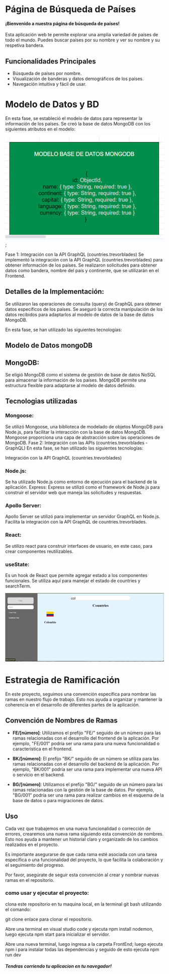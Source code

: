 
# Página de Búsqueda de Países

#### ¡Bienvenido a nuestra página de búsqueda de países!


Esta aplicación web te permite explorar una amplia variedad de países de todo el mundo. Puedes buscar países por su nombre y ver su nombre y su respetiva bandera.

## Funcionalidades Principales

- Búsqueda de países por nombre.
- Visualización de banderas y datos demográficos de los países.
- Navegación intuitiva y fácil de usar.






# Modelo de Datos y BD


En esta fase, se estableció el modelo de datos para representar la información de los países. Se creó la base de datos MongoDB con los siguientes atributos en el modelo:


![Modelo base de datos](/img/imgMongo.png);


Fase 1: Integración con la API GraphQL (countries.trevorblades)
Se implementó la integración con la API GraphQL (countries.trevorblades) para obtener información de los países. Se realizaron solicitudes para obtener datos como bandera, nombre del país y continente, que se utilizarán en el Frontend.

## Detalles de la Implementación:
Se utilizaron las operaciones de consulta (query) de GraphQL para obtener datos específicos de los países.
Se aseguró la correcta manipulación de los datos recibidos para adaptarlos al modelo de datos de la base de datos MongoDB.



En esta fase, se han utilizado las siguientes tecnologías:

## Modelo de Datos mongoDB
## MongoDB:
 Se eligió MongoDB como el sistema de gestión de base de datos NoSQL para almacenar la información de los países. MongoDB permite una estructura flexible para adaptarse al modelo de datos definido.
## Tecnologias utilizadas
### Mongoose:
 Se utilizó Mongoose, una biblioteca de modelado de objetos MongoDB para Node.js, para facilitar la interacción con la base de datos MongoDB. Mongoose proporciona una capa de abstracción sobre las operaciones de MongoDB.
Fase 2: Integración con las APIs (countries.trevorblades - GraphQL)
En esta fase, se han utilizado las siguientes tecnologías:

Integración con la API GraphQL (countries.trevorblades)

### Node.js:
 Se ha utilizado Node.js como entorno de ejecución para el backend de la aplicación.
Express: Express se utilizó como el framework de Node.js para construir el servidor web que maneja las solicitudes y respuestas.

### Apollo Server:
 Apollo Server se utilizó para implementar un servidor GraphQL en Node.js. Facilita la integración con la API GraphQL de countries.trevorblades.

### React:
Se utilizo react para construir interfaces de usuario, en este caso, para crear componentes reutilizables.

### useState:
 Es un hook de React que permite agregar estado a los componentes funcionales. Se utiliza aquí para manejar el estado de countries y searchTerm.

 ![pagina principal](/img/home.png)

# Estrategia de Ramificación

En este proyecto, seguimos una convención específica para nombrar las ramas en nuestro flujo de trabajo. Esto nos ayuda a organizar y mantener la coherencia en el desarrollo de diferentes partes de la aplicación.

## Convención de Nombres de Ramas

- **FE/[número]**: Utilizamos el prefijo "FE/" seguido de un número para las ramas relacionadas con el desarrollo del frontend de la aplicación. Por ejemplo, "FE/001" podría ser una rama para una nueva funcionalidad o característica en el frontend.

- **BK/[número]**: El prefijo "BK/" seguido de un número se utiliza para las ramas relacionadas con el desarrollo del backend de la aplicación. Por ejemplo, "BK/001" podría ser una rama para implementar una nueva API o servicio en el backend.

- **BG/[número]**: Utilizamos el prefijo "BG/" seguido de un número para las ramas relacionadas con la gestión de la base de datos. Por ejemplo, "BG/001" podría ser una rama para realizar cambios en el esquema de la base de datos o para migraciones de datos.

## Uso

Cada vez que trabajemos en una nueva funcionalidad o corrección de errores, crearemos una nueva rama siguiendo esta convención de nombres. Esto nos ayuda a mantener un historial claro y organizado de los cambios realizados en el proyecto.

Es importante asegurarse de que cada rama esté asociada con una tarea específica o una funcionalidad del proyecto, lo que facilita la colaboración y el seguimiento del progreso.

Por favor, asegúrate de seguir esta convención al crear y nombrar nuevas ramas en el repositorio.



### como usar y ejecutar el proyecto:

clona este repositorio en tu maquina local, en la terminal git bash utilizando el comando:

git clone enlace para clonar el repositorio.


Abre una terminal en visual studio code y ejecuta npm install nodemon, luego ejecuta npm start para inicializar el servidor.

Abre una nueva terminal, luego ingresa a la carpeta FrontEnd; luego ejecuta npm i para instalar todas las dependencias y seguido de esto ejecuta npm run dev

##### Tendras corriendo tu aplicacion en tu navegador!





